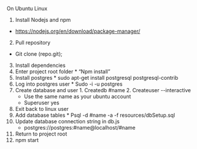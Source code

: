 On Ubuntu Linux

1. Install Nodejs and npm
  * https://nodejs.org/en/download/package-manager/
2. Pull repository
  * Git clone (repo.git);
3. Install dependencies
  1. Enter project root folder
    * “Npm install”
  2. Install postgres
    * sudo apt-get install postgresql postgresql-contrib
  3. Log into postgres user
    * Sudo -i -u postgres
  4. Create database and user
    1. Createdb #name
    2. Createuser --interactive
      * Use the same name as your ubuntu account
      * Superuser yes
  5. Exit back to linux user
  6. Add database tables
    * Psql -d #name -a -f resources/dbSetup.sql
4. Update database connection string in db.js
    * postgres://postgres:#name@localhost/#name
5. Return to project root
6. npm start
